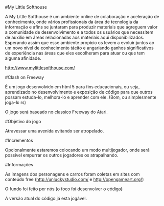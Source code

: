 #My Little Softhouse

A My Little Softhouse é um ambiente online de colaboração e aceleração de conhecimento, onde vários profissionais da área de tecnologia da informação e afins se juntaram para produzir materiais que agreguem valor a comunidade de desenvolvimento e a todos os usuários que necessitem de auxilio em áreas relacionadas aos materiais aqui disponibilizados. Esperando assim que esse ambiente propício os levem a evoluir juntos ao um novo nível de conhecimento tácito e angariando ganhos significativos de experiência nas áreas que eles escolheram para atuar ou que tem alguma afinidade.

http://www.mylittlesofthouse.com/

#Clash on Freeway

É um jogo desenvolvido em html 5 para fins educacionais, ou seja, aprendizado no desenvolvimento e exposição de código para que outros possam estuda-lo, melhora-lo e aprender com ele. (Bom, ou simplesmente joga-lo rs)

O jogo será baseado no classico Freeway do Atari.

#Objetivo do jogo

Atravessar uma avenida evitando ser atropelado.

#Incrementos

Opcionalmente estaremos colocando um modo multijogador, onde será possível empurrar os outros jogadores os atrapalhando.

#Informações

As imagens dos personagens e carros foram coletas em sites com conteúdo free (http://unluckystudio.com/ e http://opengameart.org/)

O fundo foi feito por nós (o foco foi desenvolver o código)

A versão atual do código já esta jogável. 